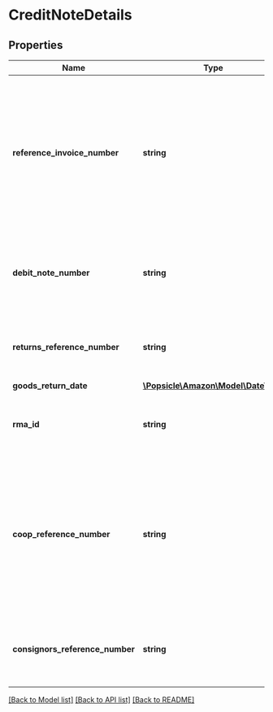# CreditNoteDetails

## Properties
Name | Type | Description | Notes
------------ | ------------- | ------------- | -------------
**reference_invoice_number** | **string** | Original Invoice Number when sending a credit note relating to an existing invoice. One Invoice only to be processed per Credit Note. This is mandatory for AP Credit Notes. | [optional] 
**debit_note_number** | **string** | Debit Note Number as generated by Amazon. Recommended for Returns and COOP Credit Notes. | [optional] 
**returns_reference_number** | **string** | Identifies the Returns Notice Number. Mandatory for all Returns Credit Notes. | [optional] 
**goods_return_date** | [**\Popsicle\Amazon\Model\\DateTime**](\DateTime.md) |  | [optional] 
**rma_id** | **string** | Identifies the Returned Merchandise Authorization ID, if generated. | [optional] 
**coop_reference_number** | **string** | Identifies the COOP reference used for COOP agreement. Failure to provide the COOP reference number or the Debit Note number may lead to a rejection of the Credit Note. | [optional] 
**consignors_reference_number** | **string** | Identifies the consignor reference number (VRET number), if generated by Amazon. | [optional] 

[[Back to Model list]](../../README.md#documentation-for-models) [[Back to API list]](../../README.md#documentation-for-api-endpoints) [[Back to README]](../../README.md)

